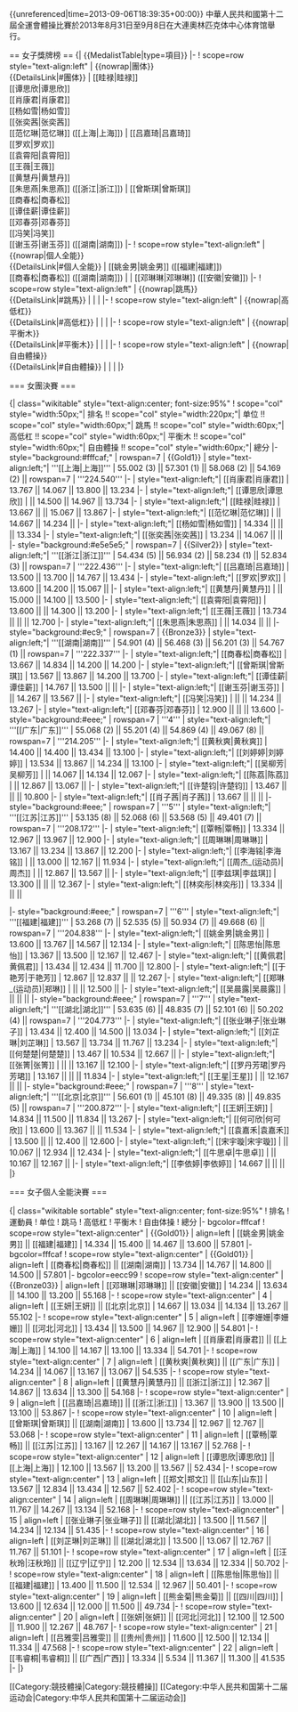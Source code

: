 {{unreferenced|time=2013-09-06T18:39:35+00:00}}
中華人民共和國第十二屆全運會體操比賽於2013年8月31日至9月8日在大連奧林匹克体中心体育馆舉行。

== 女子獎牌榜 ==
{| {{MedalistTable|type=項目}}
|-
! scope=row style="text-align:left" | {{nowrap|團体}}<br />{{DetailsLink|#團体}}
| [[眭禄|眭禄]]<br>[[谭思欣|谭思欣]]<br>[[肖康君|肖康君]]<br>[[杨如雪|杨如雪]]<br>[[张奕茜|张奕茜]]<br>[[范忆琳|范忆琳]] ([[上海|上海]])
| [[吕嘉琦|吕嘉琦]]<br>[[罗欢|罗欢]]<br>[[袁霄阳|袁霄阳]]<br>[[王薇|王薇]]<br>[[黄慧丹|黄慧丹]]<br>[[朱思燕|朱思燕]] ([[浙江|浙江]])
| [[曾斯琪|曾斯琪]]<br>[[商春松|商春松]]<br>[[谭佳薪|谭佳薪]]<br>[[邓春芬|邓春芬]]<br>[[冯笑|冯笑]]<br>[[谢玉芬|谢玉芬]] ([[湖南|湖南]])
|-
! scope=row style="text-align:left" | {{nowrap|個人全能}}<br />{{DetailsLink|#個人全能}}
| [[姚金男|姚金男]] ([[福建|福建]])<br>[[商春松|商春松]] ([[湖南|湖南]])
| 
| [[邓琳琳|邓琳琳]] ([[安徽|安徽]])
|-
! scope=row style="text-align:left" | {{nowrap|跳馬}}<br />{{DetailsLink|#跳馬}}
| 
| 
| 
|-
! scope=row style="text-align:left" | {{nowrap|高低杠}}<br />{{DetailsLink|#高低杠}}
| 
| 
| 
|-
! scope=row style="text-align:left" | {{nowrap|平衡木}}<br />{{DetailsLink|#平衡木}}
| 
| 
| 
|-
! scope=row style="text-align:left" | {{nowrap|自由體操}}<br />{{DetailsLink|#自由體操}}
| 
| 
| 
|}

=== 女團決賽 ===

{| class="wikitable" style="text-align:center; font-size:95%"
! scope="col" style="width:50px;"| 排名 !! scope="col" style="width:220px;"| 单位 !! scope="col" style="width:60px;"| 跳馬 !! scope="col" style="width:60px;"| 高低杠 !! scope="col" style="width:60px;"| 平衡木 !! scope="col" style="width:60px;"| 自由體操 !! scope="col" style="width:60px;"| 總分
|- style="background:#fffcaf;"
| rowspan=7 | {{Gold1}}
| style="text-align:left;"| '''[[上海|上海]]'''
| 55.002 (3) || 57.301 (1) || 58.068 (2) || 54.169 (2) || rowspan=7 | '''224.540'''
|-
| style="text-align:left;"| [[肖康君|肖康君]]
| 13.767 || 14.067 || 13.800 || 13.234
|-
| style="text-align:left;"| [[谭思欣|谭思欣]]
|  || 14.500 || 14.967 || 13.734
|-
| style="text-align:left;"| [[眭禄|眭禄]]
| 13.667 ||  || 15.067 || 13.867
|-
| style="text-align:left;"| [[范忆琳|范忆琳]]
|  || 14.667 || 14.234 || 
|-
| style="text-align:left;"| [[杨如雪|杨如雪]]
| 14.334 ||  ||  || 13.334
|-
| style="text-align:left;"| [[张奕茜|张奕茜]]
| 13.234 || 14.067 ||  || 
|- style="background:#e5e5e5;"
| rowspan=7 | {{Silver2}}
| style="text-align:left;"| '''[[浙江|浙江]]'''
| 54.434 (5) || 56.934 (2) || 58.234 (1) || 52.834 (3) || rowspan=7 | '''222.436'''
|-
| style="text-align:left;"| [[吕嘉琦|吕嘉琦]]
| 13.500 || 13.700 || 14.767 || 13.434
|-
| style="text-align:left;"| [[罗欢|罗欢]]
| 13.600 || 14.200 || 15.067 || 
|-
| style="text-align:left;"| [[黄慧丹|黄慧丹]] 
|  || 15.000 || 14.100 || 13.500
|-
| style="text-align:left;"| [[袁霄阳|袁霄阳]]
| 13.600 ||  || 14.300 || 13.200
|-
| style="text-align:left;"| [[王薇|王薇]]
| 13.734 ||  ||  || 12.700
|-
| style="text-align:left;"| [[朱思燕|朱思燕]]
|  || 14.034 ||  || 
|- style="background:#ec9;"
| rowspan=7 | {{Bronze3}}
| style="text-align:left;"| '''[[湖南|湖南]]'''
| 54.901 (4) || 56.468 (3) || 56.201 (3) || 54.767 (1) || rowspan=7 | '''222.337'''
|-
| style="text-align:left;"| [[商春松|商春松]]
| 13.667 || 14.834 || 14.200 || 14.200
|-
| style="text-align:left;"| [[曾斯琪|曾斯琪]]
| 13.567 || 13.867 || 14.200 || 13.700
|-
| style="text-align:left;"| [[谭佳薪|谭佳薪]]
| 14.767 || 13.500 ||  || 
|-
| style="text-align:left;"| [[谢玉芬|谢玉芬]]
|  || 14.267 || 13.567 || 
|-
| style="text-align:left;"| [[冯笑|冯笑]]
|  ||  || 14.234 || 13.267
|-
| style="text-align:left;"| [[邓春芬|邓春芬]]
| 12.900 ||  ||  || 13.600
|- style="background:#eee;"
| rowspan=7 | '''4'''
| style="text-align:left;"| '''[[广东|广东]]'''
| 55.068 (2) || 55.201 (4) || 54.869 (4) || 49.067 (8) || rowspan=7 | '''214.205'''
|-
| style="text-align:left;"| [[黄秋爽|黄秋爽]]
| 14.400 || 14.400 || 13.434 || 13.100
|-
| style="text-align:left;"| [[刘婷婷|刘婷婷]]
| 13.534 || 13.867 || 14.234 || 13.100
|-
| style="text-align:left;"| [[吴柳芳|吴柳芳]]
|  || 14.067 || 14.134 || 12.067
|-
| style="text-align:left;"| [[陈荔|陈荔]]
|  || 12.867 || 13.067 || 
|-
| style="text-align:left;"| [[许楚钧|许楚钧]]
| 13.467 ||  ||  || 10.800
|-
| style="text-align:left;"| [[肖子茜|肖子茜]]
| 13.667 ||  ||  || 
|- style="background:#eee;"
| rowspan=7 | '''5'''
| style="text-align:left;"| '''[[江苏|江苏]]'''
| 53.135 (8) || 52.068 (6) || 53.568 (5) || 49.401 (7) || rowspan=7 | '''208.172'''
|-
| style="text-align:left;"| [[覃畅|覃畅]]
| 13.334 || 12.967 || 13.967 || 12.900
|-
| style="text-align:left;"| [[周琳琳|周琳琳]]
| 13.167 || 13.234 || 13.867 || 12.200
|-
| style="text-align:left;"| [[李海铭|李海铭]]
|  || 13.000 || 12.167 || 11.934
|-
| style="text-align:left;"| [[周杰_(运动员)|周杰]]
|  || 12.867 || 13.567 || 
|-
| style="text-align:left;"| [[李兹琪|李兹琪]]
| 13.300 ||  ||  || 12.367
|-
| style="text-align:left;"| [[林奕彤|林奕彤]]
| 13.334 ||  ||  || 

|- style="background:#eee;"
| rowspan=7 | '''6'''
| style="text-align:left;"| '''[[福建|福建]]'''
| 53.268 (7) || 52.535 (5) || 50.934 (7) || 49.668 (6) || rowspan=7 | '''204.838'''
|-
| style="text-align:left;"| [[姚金男|姚金男]]
| 13.600 || 13.767 || 14.567 || 12.134
|-
| style="text-align:left;"| [[陈思怡|陈思怡]]
| 13.367 || 13.500 || 12.167 || 12.467
|-
| style="text-align:left;"| [[黄佩君|黄佩君]]
| 13.434 || 12.434 || 11.700 || 12.800
|-
| style="text-align:left;"| [[于艳芳|于艳芳]]
| 12.867 || 12.837 ||  || 12.267
|-
| style="text-align:left;"| [[郑琳_(运动员)|郑琳]]
|  ||  || 12.500 || 
|-
| style="text-align:left;"| [[吴晨露|吴晨露]]
|  ||  ||  || 
|- style="background:#eee;"
| rowspan=7 | '''7'''
| style="text-align:left;"| '''[[湖北|湖北]]'''
| 53.635 (6) || 48.835 (7) || 52.101 (6) || 50.202 (4) || rowspan=7 | '''204.773'''
|-
| style="text-align:left;"| [[张业琳子|张业琳子]]
| 13.434 || 12.400 || 14.500 || 13.034
|-
| style="text-align:left;"| [[刘芷琳|刘芷琳]]
| 13.567 || 13.734 || 11.767 || 13.234
|-
| style="text-align:left;"| [[何楚楚|何楚楚]]
| 13.467 || 10.534 || 12.667 || 
|-
| style="text-align:left;"| [[张箐|张箐]]
|  ||  || 13.167 || 12.100
|-
| style="text-align:left;"| [[罗丹芳珺|罗丹芳珺]]
| 13.167 ||  ||  || 11.834
|-
| style="text-align:left;"| [[王星|王星]]
|  || 12.167 ||  || 
|- style="background:#eee;"
| rowspan=7 | '''8'''
| style="text-align:left;"| '''[[北京|北京]]'''
| 56.601 (1) || 45.101 (8) || 49.335 (8) || 49.835 (5) || rowspan=7 | '''200.872'''
|-
| style="text-align:left;"| [[王妍|王妍]]
| 14.834 || 11.500 || 11.834 || 13.267
|-
| style="text-align:left;"| [[何可欣|何可欣]]
| 13.600 || 13.367 ||  || 11.534
|-
| style="text-align:left;"| [[袁嘉禾|袁嘉禾]]
| 13.500 ||  || 12.400 || 12.600
|-
| style="text-align:left;"| [[宋宇璇|宋宇璇]]
|  || 10.067 || 12.934 || 12.434
|-
| style="text-align:left;"| [[牛思卓|牛思卓]]
|  || 10.167 || 12.167 || 
|-
| style="text-align:left;"| [[李依婷|李依婷]]
| 14.667 ||  ||  || 
|}

=== 女子個人全能決賽 ===

{| class="wikitable sortable" style="text-align:center; font-size:95%"
! 排名
! 運動員
! 单位
! 跳马
! 高低杠
! 平衡木
! 自由体操
! 總分
|- bgcolor=fffcaf
! scope=row style="text-align:center" | {{Gold01}}
| align=left | [[姚金男|姚金男]] || [[福建|福建]]
| 14.334 || 15.400 || 14.467 || 13.600 || 57.801
|- bgcolor=fffcaf
! scope=row style="text-align:center" | {{Gold01}}
| align=left | [[商春松|商春松]] || [[湖南|湖南]]
| 13.734 || 14.767 || 14.800 || 14.500 || 57.801
|- bgcolor=eecc99
! scope=row style="text-align:center" | {{Bronze03}}
| align=left | [[邓琳琳|邓琳琳]] || [[安徽|安徽]]
| 14.234 || 13.634 || 14.100 || 13.200 || 55.168
|-
! scope=row style="text-align:center" | 4
| align=left | [[王妍|王妍]] || [[北京|北京]]
|  14.667 || 13.034 || 14.134 || 13.267 || 55.102
|-
! scope=row style="text-align:center" | 5
| align=left | [[李姗姗|李姗姗]] || [[河北|河北]]
| 13.434 || 13.500 || 14.967 || 12.900 || 54.801
|-
! scope=row style="text-align:center" | 6
| align=left | [[肖康君|肖康君]] || [[上海|上海]]
| 14.100 || 14.167 || 13.100 || 13.334 || 54.701
|-
! scope=row style="text-align:center" | 7
| align=left | [[黄秋爽|黄秋爽]] || [[广东|广东]]
| 14.234 || 14.067 || 13.167 || 13.067 || 54.535
|-
! scope=row style="text-align:center" | 8
| align=left | [[黄慧丹|黄慧丹]] || [[浙江|浙江]]
| 12.367 || 14.867 || 13.634 || 13.300 || 54.168
|-
! scope=row style="text-align:center" | 9
| align=left | [[吕嘉琦|吕嘉琦]] || [[浙江|浙江]]
| 13.367 || 13.900 || 13.500 || 13.100 || 53.867
|-
! scope=row style="text-align:center" | 10
| align=left | [[曾斯琪|曾斯琪]] || [[湖南|湖南]]
| 13.600 || 13.734 || 12.967 || 12.767 || 53.068
|-
! scope=row style="text-align:center" | 11
| align=left | [[覃畅|覃畅]] || [[江苏|江苏]]
| 13.167 || 12.267 || 14.167 || 13.167 || 52.768
|-
! scope=row style="text-align:center" | 12
| align=left | [[谭思欣|谭思欣]] || [[上海|上海]]
| 12.100 || 13.567 || 13.200 || 13.567 || 52.434
|-
! scope=row style="text-align:center" | 13
| align=left | [[郑文|郑文]] || [[山东|山东]]
| 13.567 || 12.834 || 13.434 || 12.567 || 52.402
|-
! scope=row style="text-align:center" | 14
| align=left | [[周琳琳|周琳琳]] || [[江苏|江苏]]
| 13.000 || 11.767 || 14.267 || 13.134 || 52.168
|-
! scope=row style="text-align:center" | 15
| align=left | [[张业琳子|张业琳子]] || [[湖北|湖北]]
| 13.500 || 11.567 || 14.234 || 12.134 || 51.435
|-
! scope=row style="text-align:center" | 16
| align=left | [[刘芷琳|刘芷琳]] || [[湖北|湖北]]
| 13.500 || 13.067 || 12.767 || 11.767 || 51.101
|-
! scope=row style="text-align:center" | 17
| align=left | [[汪秋玲|汪秋玲]] || [[辽宁|辽宁]]
| 12.200 || 12.534 || 13.634 || 12.334 || 50.702
|-
! scope=row style="text-align:center" | 18
| align=left | [[陈思怡|陈思怡]] || [[福建|福建]]
| 13.400 || 11.500 || 12.534 || 12.967 || 50.401
|-
! scope=row style="text-align:center" | 19
| align=left | [[熊金菊|熊金菊]] || [[四川|四川]]
| 13.600 || 12.634 || 12.000 || 11.500 || 49.734
|-
! scope=row style="text-align:center" | 20
| align=left | [[张妍|张妍]] || [[河北|河北]]
| 12.100 || 12.500 || 11.900 || 12.267 || 48.767
|-
! scope=row style="text-align:center" | 21
| align=left | [[吕雅雯|吕雅雯]] || [[贵州|贵州]]
| 11.600 || 12.500 || 12.134 || 11.334 || 47.568
|-
! scope=row style="text-align:center" | 22
| align=left | [[韦睿桐|韦睿桐]] || [[广西|广西]]
| 13.334 || 5.534 || 11.367 || 11.300 || 41.535
|-
|}

[[Category:競技體操|Category:競技體操]]
[[Category:中华人民共和国第十二届运动会|Category:中华人民共和国第十二届运动会]]